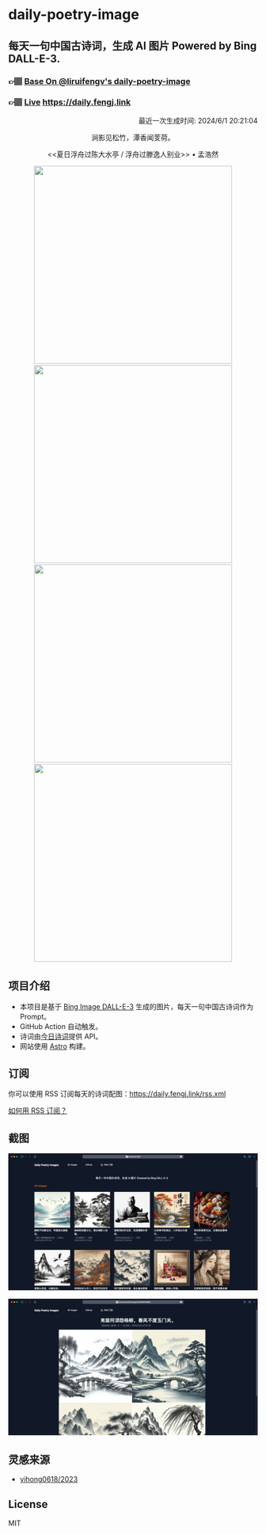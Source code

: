 
# daily-poetry-image

## 每天一句中国古诗词，生成 AI 图片 Powered by Bing DALL-E-3.

### 👉🏽 [Base On @liruifengv's daily-poetry-image](https://github.com/liruifengv/daily-poetry-image)

### 👉🏽 [Live](https://daily.fengj.link) https://daily.fengj.link

<p align="right">
  最近一次生成时间: 2024/6/1 20:21:04
</p>
<p align="center">
涧影见松竹，潭香闻芰荷。
</p>
<p align="center">
<<夏日浮舟过陈大水亭 / 浮舟过滕逸人别业>> • 孟浩然
</p>
<p align="center">
<img src="https://tse1.mm.bing.net/th/id/OIG2.9shOpmSaUOUDsh.BOYt9" height="400" width="400" />
<img src="https://tse4.mm.bing.net/th/id/OIG2.ywN6CVUPpiOWCjtLGf67" height="400" width="400" />
<img src="https://tse2.mm.bing.net/th/id/OIG2.8BADD6TyNg_5_w0tnFnk" height="400" width="400" />
<img src="https://tse2.mm.bing.net/th/id/OIG2.m779jakEBpLqcHQOcN_o" height="400" width="400" />
</p>

## 项目介绍

-   本项目是基于 [Bing Image DALL-E-3](https://www.bing.com/images/create) 生成的图片，每天一句中国古诗词作为 Prompt。
-   GitHub Action 自动触发。
-   诗词由[今日诗词](https://www.jinrishici.com/)提供 API。
-   网站使用 [Astro](https://astro.build) 构建。

## 订阅

你可以使用 RSS 订阅每天的诗词配图：https://daily.fengj.link/rss.xml

[如何用 RSS 订阅？](https://zhuanlan.zhihu.com/p/55026716)

## 截图

![图片列表](./screenshots/Snipaste_2023-12-28_21-00-26.png)

![图片详情](./screenshots/Snipaste_2023-12-28_21-00-53.png)

## 灵感来源

-   [yihong0618/2023](https://github.com/yihong0618/2023)

## License

MIT
